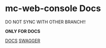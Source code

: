 # mc-web-console Docs

DO NOT SYNC WITH OTHER BRANCH!!

**ONLY FOR DOCS**

[DOCS](https://m-cmp.github.io/mc-web-console)
[SWAGGER](https://m-cmp.github.io/mc-web-console/swagger/)
